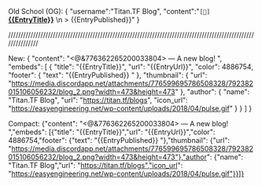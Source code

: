 Old School (OG):
{ "username":"Titan.TF Blog", "content":"`[📰]` **[{{EntryTitle}}]({{EntryUrl}})** \n > {{EntryPublished}}" }

///////////////////////////////////////////////////////////////////////////////////////////////////////////////

New:
{
  "content": "<@&776362265200033804> — A new blog! ",
  "embeds": [
    {
      "title": "{{EntryTitle}}",
      "url": "{{EntryUrl}}",
      "color": 4886754,
      "footer": {
        "text": "{{EntryPublished}} "
      },
      "thumbnail": {
      "url": "https://media.discordapp.net/attachments/776599695786508328/792382015106056232/blog_2.png?width=473&height=473"
    },
      "author": {
        "name": "Titan.TF Blog",
        "url": "https://titan.tf/blogs",
        "icon_url": "https://easyengineering.net/wp-content/uploads/2018/04/pulse.gif"
      }
    }
  ]
}

Compact:
{"content": "<@&776362265200033804> — A new blog! ","embeds": [{"title": "{{EntryTitle}}","url": "{{EntryUrl}}","color": 4886754,"footer": {"text": "{{EntryPublished}} "},"thumbnail": {"url": "https://media.discordapp.net/attachments/776599695786508328/792382015106056232/blog_2.png?width=473&height=473"},"author": {"name": "Titan.TF Blog","url": "https://titan.tf/blogs","icon_url": "https://easyengineering.net/wp-content/uploads/2018/04/pulse.gif"}}]}
